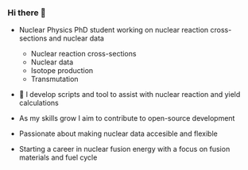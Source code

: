 ### Hi there 👋

- Nuclear Physics PhD student working on nuclear reaction cross-sections and nuclear data  
    - Nuclear reaction cross-sections 
    - Nuclear data 
    - Isotope production 
    - Transmutation
   
- 🔭 I develop scripts and tool to assist with nuclear reaction and yield calculations 
- As my skills grow I aim to contribute to open-source development
- Passionate about making nuclear data accesible and flexible

- Starting a career in nuclear fusion energy with a focus on fusion materials and fuel cycle
